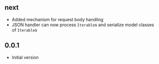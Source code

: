 ## next

- Added mechanism for request body handling
- JSON handler can now process `Iterable`s and serialize model classes of `Iterable`s

## 0.0.1

- Initial version
